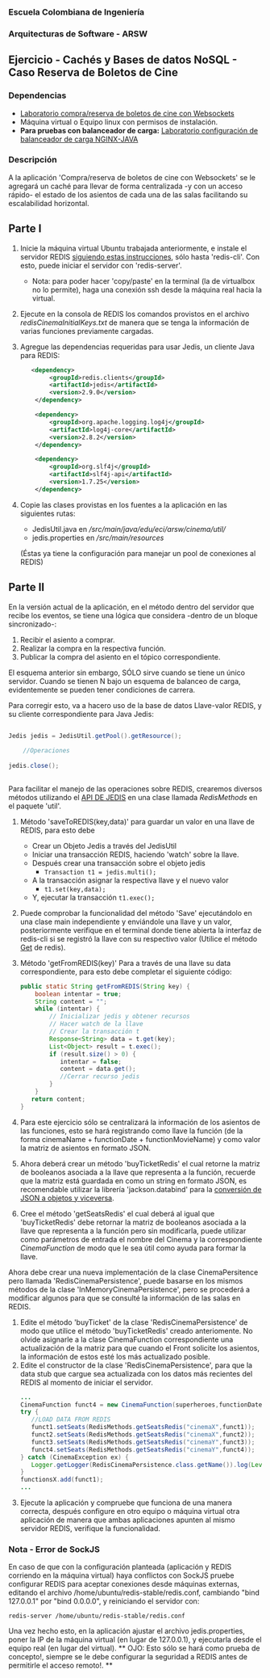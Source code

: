 
### Escuela Colombiana de Ingeniería
### Arquitecturas de Software - ARSW
## Ejercicio - Cachés y Bases de datos NoSQL -   Caso Reserva de Boletos de Cine

### Dependencias
* [Laboratorio compra/reserva de boletos de cine con Websockets](https://github.com/ARSW-ECI-beta/HTML5_JS_STOMP_WebSockets_Cinema)
* Máquina virtual o Equipo linux con permisos de instalación.
* **Para pruebas con balanceador de carga:** [Laboratorio configuración de balanceador de carga NGINX-JAVA](https://github.com/ARSW-ECI-beta/LOAD_BALANCING_WEBSOCKETS-NGINX_JAVA-BROKER_RELAY)

### Descripción 
A la aplicación 'Compra/reserva de boletos de cine con Websockets' se le agregará un caché para llevar de forma centralizada -y con un acceso rápido- el estado de los asientos de cada una de las salas facilitando su escalabilidad horizontal.


## Parte I

1. Inicie la máquina virtual Ubuntu trabajada anteriormente, e instale el servidor REDIS [siguiendo estas instrucciones](https://www.digitalocean.com/community/tutorials/how-to-install-and-use-redis), sólo hasta 'redis-cli'. Con esto, puede iniciar el servidor con 'redis-server'. 
	* Nota: para poder hacer 'copy/paste' en la terminal (la de virtualbox no lo permite), haga una conexión ssh desde la máquina real hacia la virtual.

2. Ejecute en la consola de REDIS los comandos provistos en el archivo *redisCinemaInitialKeys.txt* de manera que se tenga la información de varias funciones previamente cargadas.

3. Agregue las dependencias requeridas para usar Jedis, un cliente Java para REDIS:

	```xml
	   <dependency>
            <groupId>redis.clients</groupId>
            <artifactId>jedis</artifactId>
            <version>2.9.0</version>
        </dependency>

        <dependency>
            <groupId>org.apache.logging.log4j</groupId>
            <artifactId>log4j-core</artifactId>
            <version>2.8.2</version>
        </dependency>

        <dependency>
            <groupId>org.slf4j</groupId>
            <artifactId>slf4j-api</artifactId>
            <version>1.7.25</version>
        </dependency>   
 	```                               
       

3. Copie las clases provistas en los fuentes a la aplicación en las siguientes rutas:
	* JedisUtil.java en */src/main/java/edu/eci/arsw/cinema/util/* 
	* jedis.properties en */src/main/resources*
 
	 (Éstas ya tiene la configuración para manejar un pool de conexiones al REDIS)


## Parte II



En la versión actual de la aplicación, en el método dentro del servidor que recibe los eventos, se tiene una lógica que considera -dentro de un bloque sincronizado-:

1. Recibir el asiento a comprar.
2. Realizar la compra en la respectiva función.
3. Publicar la compra del asiento en el tópico correspondiente.

El esquema anterior sin embargo, SÓLO sirve cuando se tiene un único servidor. Cuando se tienen N bajo un esquema de balanceo de carga, evidentemente se pueden tener condiciones de carrera.

Para corregir esto, va a hacero uso de la base de datos Llave-valor REDIS, y su cliente correspondiente para Java Jedis:


```java

Jedis jedis = JedisUtil.getPool().getResource();
	    
	//Operaciones	    
	    
jedis.close();
	    
```


Para facilitar el manejo de las operaciones sobre REDIS, crearemos diversos métodos utilizando el [API DE JEDIS](http://tool.oschina.net/uploads/apidocs/jedis-2.1.0/redis/clients/jedis/Jedis.html) en una clase llamada *RedisMethods* en el paquete 'util'.
1. Método 'saveToREDIS(key,data)' para guardar un valor en una llave de REDIS, para esto debe 
	* Crear un Objeto Jedis a través del JedisUtil
	* Iniciar una transacción REDIS, haciendo 'watch' sobre la llave.
	* Después crear una transacción sobre el objeto jedis 
		* `Transaction t1 = jedis.multi();`
	* A la transacción asignar la respectiva llave y el nuevo valor
		* `t1.set(key,data);`
	* Y, ejecutar la transacción `t1.exec();`

 2. Puede comprobar la funcionalidad del método 'Save' ejecutándolo en una clase main independiente y enviándole una llave y un valor, posteriormente verifique en el terminal donde tiene abierta la interfaz de redis-cli si se registró la llave con su respectivo valor (Utilice el método [Get](https://redis.io/commands/getset) de redis).
 3. Método 'getFromREDIS(key)' Para a través de una llave su data correspondiente, para esto debe completar el siguiente código:
	 ``` java 
	 public static String getFromREDIS(String key) {
	     boolean intentar = true;
		 String content = "";
		 while (intentar) {
			 // Inicializar jedis y obtener recursos
			 // Hacer watch de la llave 
			 // Crear la transacción t
			 Response<String> data = t.get(key);
			 List<Object> result = t.exec();
			 if (result.size() > 0) {
				intentar = false;
				content = data.get();
				//Cerrar recurso jedis	
			 }
		 }
		return content;
	}
3. Para este ejercicio sólo se centralizará la información de los asientos de las funciones, esto se hará registrando como llave la función (de la forma cinemaName + functionDate + functionMovieName) y como valor la matriz de asientos en formato JSON.
4. Ahora deberá crear un método 'buyTicketRedis' el cual retorne la matriz de booleanos asociada a la llave que representa a la función, recuerde que la matriz está guardada en como un string en formato JSON, es recomendable utilizar la librería 'jackson.databind' para la [conversión de JSON a objetos y viceversa](https://www.mkyong.com/java/jackson-2-convert-java-object-to-from-json/). 
5. Cree el método 'getSeatsRedis' el cual deberá al igual que  'buyTicketRedis'  debe retornar la matriz de booleanos asociada a la llave que representa a la función pero sin modificarla, puede utilizar como parámetros de entrada el nombre del Cinema y la correspondiente *CinemaFunction* de modo que le sea útil como ayuda para formar la llave.

Ahora debe crear una nueva implementación de la clase CinemaPersitence pero llamada 'RedisCinemaPersistence', puede basarse en los mismos métodos de la clase 'InMemoryCinemaPersistence', pero se procederá a modificar algunos para que se consulté la información de las salas en REDIS.

1. Edite el método 'buyTicket' de la clase 'RedisCinemaPersistence' de modo que utilice el método 'buyTicketRedis' creado anteriomente. No olvide asignarle a la clase CinemaFunction correspondiente una actualización de la matriz para que cuando el Front solicite los asientos, la información de estos esté los más actualizado posible.
2. Edite el constructor de la clase 'RedisCinemaPersistence', para que la data stub que cargue sea actualizada con los datos más recientes del REDIS al momento de iniciar el servidor.
	 ```java
	...
	CinemaFunction funct4 = new CinemaFunction(superheroes,functionDate2);
	try {
		//LOAD DATA FROM REDIS
		funct1.setSeats(RedisMethods.getSeatsRedis("cinemaX",funct1));
		funct2.setSeats(RedisMethods.getSeatsRedis("cinemaX",funct2));
		funct3.setSeats(RedisMethods.getSeatsRedis("cinemaY",funct3));
		funct4.setSeats(RedisMethods.getSeatsRedis("cinemaY",funct4));
	} catch (CinemaException ex) {
		Logger.getLogger(RedisCinemaPersistence.class.getName()).log(Level.SEVERE, null, ex);
	}
	functionsX.add(funct1);
	...
	 ```
3. Ejecute la aplicación y compruebe que funciona de una manera correcta, después configure en otro equipo o máquina virtual otra aplicación de manera que ambas aplicaciones apunten al mismo servidor REDIS, verifique la funcionalidad.

### Nota - Error de SockJS

En caso de que con la configuración planteada (aplicación y REDIS corriendo en la máquina virtual) haya conflictos con SockJS pruebe configurar REDIS para aceptar conexiones desde máquinas externas, editando el archivo /home/ubuntu/redis-stable/redis.conf, cambiando "bind 127.0.0.1" por "bind 0.0.0.0", y reiniciando el servidor con:

	redis-server /home/ubuntu/redis-stable/redis.conf

Una vez hecho esto, en la aplicación ajustar el archivo jedis.properties, poner la IP de la máquina virtual (en lugar de 127.0.0.1), y ejecutarla desde el equipo real (en lugar del virtual). ** OJO: Esto sólo se hará como prueba de concepto!, siempre se le debe configurar la seguridad a REDIS antes de permitirle el acceso remoto!. **
